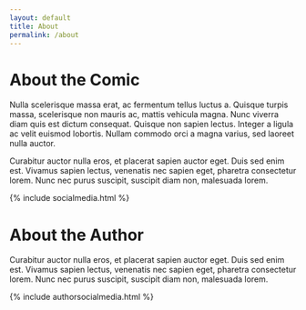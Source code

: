 ```yaml
---
layout: default
title: About
permalink: /about
---
```

# About the Comic

Nulla scelerisque massa erat, ac fermentum tellus luctus a. Quisque turpis massa, scelerisque non mauris ac, mattis vehicula magna. Nunc viverra diam quis est dictum consequat. Quisque non sapien lectus. Integer a ligula ac velit euismod lobortis. Nullam commodo orci a magna varius, sed laoreet nulla auctor.

Curabitur auctor nulla eros, et placerat sapien auctor eget. Duis sed enim est. Vivamus sapien lectus, venenatis nec sapien eget, pharetra consectetur lorem. Nunc nec purus suscipit, suscipit diam non, malesuada lorem.

{% include socialmedia.html %}

# About the Author

Curabitur auctor nulla eros, et placerat sapien auctor eget. Duis sed enim est. Vivamus sapien lectus, venenatis nec sapien eget, pharetra consectetur lorem. Nunc nec purus suscipit, suscipit diam non, malesuada lorem.

{% include authorsocialmedia.html %}
